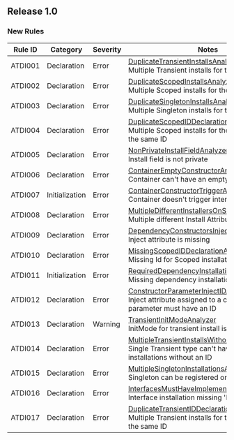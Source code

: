 ﻿## Release 1.0

### New Rules

Rule ID | Category | Severity | Notes
--------|----------|----------|-------
ATDI001  | Declaration  | Error    | [DuplicateTransientInstallsAnalyzer](https://google.com) <br> Multiple Transient installs for the same type
ATDI002  | Declaration  | Error    | [DuplicateScopedInstallsAnalyzer](https://google.com) <br> Multiple Scoped installs for the same type
ATDI003  | Declaration  | Error    | [DuplicateSingletonInstallsAnalyzer](https://google.com) <br> Multiple Singleton installs for the same type
ATDI004  | Declaration  | Error    | [DuplicateScopedIDDeclarationAnalyzer](https://google.com) <br> Multiple Scoped installs for the same type with the same ID
ATDI005  | Declaration  | Error    | [NonPrivateInstallFieldAnalyzer](https://google.com) <br> Install field is not private
ATDI006  | Declaration  | Error    | [ContainerEmptyConstructorAnalyzer](https://google.com) <br> Container can't have an empty constructor
ATDI007  | Initialization  | Error    | [ContainerConstructorTriggerAnalyzer](https://google.com) <br> Container doesn't trigger internal constructor
ATDI008  | Declaration  | Error    | [MultipleDifferentInstallersOnSameFieldAnalyzer](https://google.com) <br> Multiple different Install Attributes
ATDI009  | Declaration  | Error    | [DependencyConstructorsInjectAttributeAnalyzer](https://google.com) <br> Inject attribute is missing
ATDI010  | Declaration  | Error    | [MissingScopedIDDeclarationAnalyzer](https://google.com) <br> Missing Id for Scoped installation
ATDI011  | Initialization  | Error    | [RequiredDependencyInstallationAnalyzer](https://google.com) <br> Missing dependency installation
ATDI012  | Declaration  | Error    | [ConstructorParameterInjectIDAnalyzer](https://google.com) <br> Inject attribute assigned to a constructor parameter must have an ID
ATDI013  | Declaration  | Warning    | [TransientInitModeAnalyzer](https://google.com) <br> InitMode for transient install is ignored
ATDI014  | Declaration  | Error    | [MultipleTransientInstallsWithoutIDAnalyzer](https://google.com) <br> Single Transient type can't have multiple installations without an ID
ATDI015  | Declaration  | Error    | [MultipleSingletonInstallationsAnalyzer](https://google.com) <br> Singleton can be registered only once
ATDI016  | Declaration  | Error    | [InterfacesMustHaveImplementationAnalyzer](https://google.com) <br> Interface installation missing 'BindTo' argument
ATDI017  | Declaration  | Error    | [DuplicateTransientIDDeclarationAnalyzer](https://google.com) <br> Multiple Transient installs for the same type with the same ID